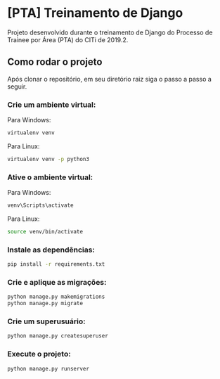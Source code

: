 # [PTA] Treinamento de Django

Projeto desenvolvido durante o treinamento de Django do Processo de Trainee por Área (PTA) do CITi de 2019.2.

## Como rodar o projeto
Após clonar o repositório, em seu diretório raiz siga o passo a passo a seguir.

### Crie um ambiente virtual:
Para Windows:
```bash
virtualenv venv
```
Para Linux:
```bash
virtualenv venv -p python3
```

### Ative o ambiente virtual:
Para Windows:
```bash
venv\Scripts\activate
```
Para Linux:
```bash
source venv/bin/activate
```

### Instale as dependências:
```bash
pip install -r requirements.txt
```

### Crie e aplique as migrações:
```bash
python manage.py makemigrations
python manage.py migrate
```

### Crie um superusuário:
```bash
python manage.py createsuperuser
```

### Execute o projeto:
```bash
python manage.py runserver
```
